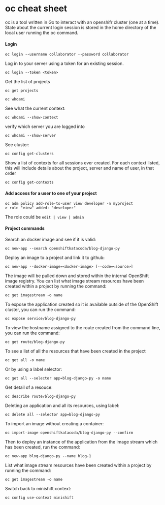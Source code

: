 # oc cheat sheet 

oc is a tool written in Go to interact with an openshifr cluster (one at a time). State about the current login session is stored in the home directory of the local user running the oc command.

#### Login

```
oc login --username collaborator --password collaborator 
```

Log in to your server using a token for an existing session.

```
oc login --token <token>
```

Get the list of projects

```
oc get projects
```

```
oc whoami
```

See what the current context: 
```
oc whoami --show-context
```

verify which server you are logged into

```
oc whoami --show-server
```


See cluster:

```
oc config get-clusters
```

Show a list of contexts for all sessions ever created. For each context listed, this will include details about the project, server and name of user, in that order
```
oc config get-contexts
```

#### Add access for a user to one of your project

```
oc adm policy add-role-to-user view developer -n myproject
> role "view" added: "developer"
```


The role could be `edit | view | admin`

#### Project commands

Search an docker image and see if it is valid:
```
oc new-app --search openshiftkatacoda/blog-django-py
```

Deploy an image to a project and link it to github:
```
oc new-app --docker-image=<docker-image> [--code=<source>]
```

The image will be pulled down and stored within the internal OpenShift image registry. You can list what image stream resources have been created within a project by running the command:

```
oc get imagestream -o name
``` 

To expose the application created so it is available outside of the OpenShift cluster, you can run the command:
```
oc expose service/blog-django-py
```

To view the hostname assigned to the route created from the command line, you can run the command:

```
oc get route/blog-django-py
```

To see a list of all the resources that have been created in the project
```
oc get all -o name
```

Or by using a label selector: 
```
oc get all --selector app=blog-django-py -o name
```

Get detail of a resouce:
```
oc describe route/blog-django-py
```

Deleting an application and all its resources, using label:
```
oc delete all --selector app=blog-django-py
```

To import an image without creating a container: 
```
oc import-image openshiftkatacoda/blog-django-py --confirm
```

Then to deploy an instance of the application from the image stream which has been created, run the command:
```
oc new-app blog-django-py --name blog-1
```

List what image stream resources have been created within a project by running the command:

```
oc get imagestream -o name
```

Switch back to minishift context:

```
oc config use-context minishift
```





